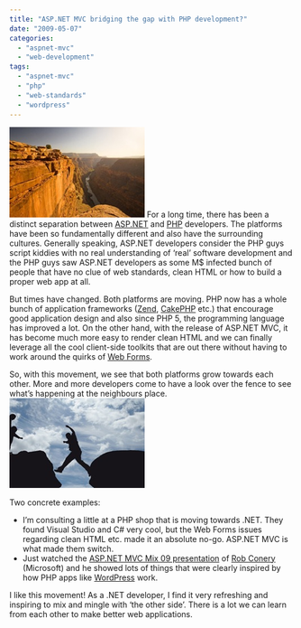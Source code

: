 ```yaml
---
title: "ASP.NET MVC bridging the gap with PHP development?"
date: "2009-05-07"
categories: 
  - "aspnet-mvc"
  - "web-development"
tags: 
  - "aspnet-mvc"
  - "php"
  - "web-standards"
  - "wordpress"
---
```


![Grand_Canyon6](images/grand-canyon61.jpg "Grand_Canyon6") For a long time, there has been a distinct separation between [ASP.NET](http://www.asp.net) and [PHP](http://www.php.net) developers. The platforms have been so fundamentally different and also have the surrounding cultures. Generally speaking, ASP.NET developers consider the PHP guys script kiddies with no real understanding of ‘real’ software development and the PHP guys saw ASP.NET developers as some M$ infected bunch of people that have no clue of web standards, clean HTML or how to build a proper web app at all.

But times have changed. Both platforms are moving. PHP now has a whole bunch of application frameworks ([Zend](http://framework.zend.com/), [CakePHP](http://cakephp.org/) etc.) that encourage good application design and also since PHP 5, the programming language has improved a lot. On the other hand, with the release of ASP.NET MVC, it has become much more easy to render clean HTML and we can finally leverage all the cool client-side toolkits that are out there without having to work around the quirks of [Web Forms](http://stackoverflow.com/questions/46031/why-does-the-aspnet-web-forms-model-suck). 

So, with this movement, we see that both platforms grow towards each other. More and more developers come to have a look over the fence to see what’s happening at the neighbours place.![bridge-gap](images/bridgegap1.jpg "bridge-gap")

Two concrete examples:

- I’m consulting a little at a PHP shop that is moving towards .NET. They found Visual Studio and C# very cool, but the Web Forms issues regarding clean HTML etc. made it an absolute no-go. ASP.NET MVC is what made them switch.
- Just watched the [ASP.NET MVC Mix 09 presentation](http://videos.visitmix.com/MIX09/T62F) of [Rob Conery](http://blog.wekeroad.com/) (Microsoft) and he showed lots of things that were clearly inspired by how PHP apps like [WordPress](http://wordpress.org) work.

I like this movement! As a .NET developer, I find it very refreshing and inspiring to mix and mingle with ‘the other side’. There is a lot we can learn from each other to make better web applications.
